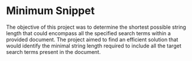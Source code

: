 # Minimum Snippet
The objective of this project was to determine the shortest possible string length that could encompass all the specified search terms within a provided document. The project aimed to find an efficient solution that would identify the minimal string length required to include all the target search terms present in the document.
